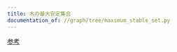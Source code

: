 ```yaml
---
title: 木の最大安定集合
documentation_of: //graph/tree/maximum_stable_set.py
---
```


[参考](https://algo-method.com/tasks/978)